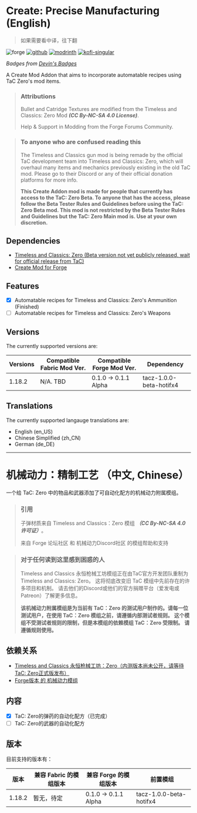 # Create: Precise Manufacturing (English)

> 如果需要看中译，往下翻

![forge](https://cdn.jsdelivr.net/npm/@intergrav/devins-badges@3/assets/cozy/supported/forge_vector.svg)
[![github](https://cdn.jsdelivr.net/npm/@intergrav/devins-badges@3/assets/cozy/available/github_vector.svg)](https://github.com/Type-32/PreciseManufacturing)
[![modrinth](https://cdn.jsdelivr.net/npm/@intergrav/devins-badges@3/assets/cozy/available/modrinth_vector.svg)](https://modrinth.com/mod/create-precise-manufacturing)
[![kofi-singular](https://cdn.jsdelivr.net/npm/@intergrav/devins-badges@3/assets/cozy/donate/kofi-singular_vector.svg)](https://ko-fi.com/Type-32)

_Badges from [Devin's Badges](https://intergrav.github.io/devins-badges-docs/badges/)_


A Create Mod Addon that aims to incorporate automatable recipes using TaC Zero's mod items.

> ### Attributions
> Bullet and Catridge Textures are modified from the Timeless and Classics: Zero Mod **_(CC By-NC-SA 4.0 License)_**.
> 
> Help & Support in Modding from the Forge Forums Community.

> ### To anyone who are confused reading this
> The Timeless and Classics gun mod is being remade by the official TaC development team into Timeless and Classics: Zero,
> which will overhaul many items and mechanics previously existing in the old TaC mod. Please go to their Discord or any
> of their official donation platforms for more info. 
> 
> **This Create Addon mod is made for people that currently has access to the TaC: Zero Beta. To anyone that has the access,
> please follow the Beta Tester Rules and Guidelines before using the TaC: Zero Beta mod. This mod is not restricted by the
> Beta Tester Rules and Guidelines but the TaC: Zero Main mod is. Use at your own discretion.**


## Dependencies
- [Timeless and Classics: Zero (Beta version not yet publicly released, wait for official release from TaC)](undefined)
- [Create Mod for Forge](https://modrinth.com/mod/create)

## Features
- [X] Automatable recipes for Timeless and Classics: Zero's Ammunition (Finished)
- [ ] Automatable recipes for Timeless and Classics: Zero's Weapons

## Versions

The currently supported versions are:

| Versions | Compatible Fabric Mod Ver. | Compatible Forge Mod Ver. | Dependency              |
|----------|----------------------------|---------------------------|-------------------------|
| 1.18.2   | N/A. TBD                   | 0.1.0 -> 0.1.1 Alpha      | tacz-1.0.0-beta-hotifx4 |

## Translations

The currently supported langauge translations are:
- English (en_US)
- Chinese Simplified (zh_CN)
- German (de_DE)

***


# 机械动力：精制工艺 （中文, Chinese）

一个给 TaC: Zero 中的物品和武器添加了可自动化配方的机械动力附属模组。

> ### 引用
> 子弹材质来自 Timeless and Classics：Zero 模组 **_（CC By-NC-SA 4.0 许可证）_**。
>
> 来自 Forge 论坛社区 和 机械动力Discord社区 的模组帮助和支持

> ### 对于任何读到这里感到困惑的人
> Timeless and Classics 永恒枪械工坊模组正在由TaC官方开发团队重制为Timeless and Classics: Zero。
> 这将彻底改变旧 TaC 模组中先前存在的许多项目和机制。 请去他们的Discord或他们的官方捐赠平台（爱发电或Patreon）了解更多信息。
>
> **该机械动力附属模组是为当前有 TaC：Zero 的测试用户制作的。请每一位测试用户，在使用 TaC：Zero 模组之前，请遵循内部测试者规则。
> 这个模组不受测试者规则的限制，但是本模组的依赖模组 TaC：Zero 受限制。 请遵循规则使用。**


## 依赖关系
- [Timeless and Classics 永恒枪械工坊：Zero（内测版本尚未公开，请等待TaC: Zero正式版发布）](undefined)
- [Forge版本 的 机械动力模组](https://modrinth.com/mod/create)

## 内容
- [X] TaC: Zero的弹药的自动化配方（已完成）
- [ ] TaC: Zero的武器的自动化配方

## 版本

目前支持的版本有：

| 版本     | 兼容 Fabric 的模组版本 | 兼容 Forge 的模组版本       | 前置模组                    |
|--------|-----------------|----------------------|-------------------------|
| 1.18.2 | 暂无，待定           | 0.1.0 -> 0.1.1 Alpha | tacz-1.0.0-beta-hotifx4 |
